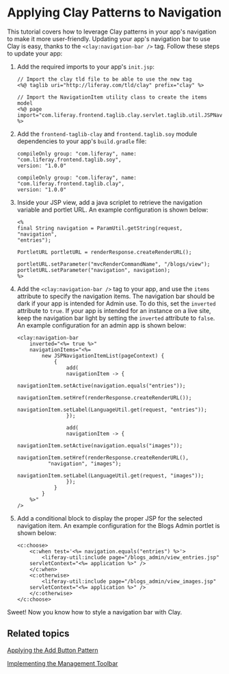 # Applying Clay Patterns to Navigation [](id=applying-clay-patterns-to-navigation)

This tutorial covers how to leverage Clay patterns in your app's navigation 
to make it more user-friendly. Updating your app's navigation bar to use Clay is 
easy, thanks to the `<clay:navigation-bar />` tag. Follow these steps to update 
your app:

1.  Add the required imports to your app's `init.jsp`:

        // Import the clay tld file to be able to use the new tag
        <%@ taglib uri="http://liferay.com/tld/clay" prefix="clay" %>

        // Import the NavigationItem utility class to create the items model
        <%@ page import="com.liferay.frontend.taglib.clay.servlet.taglib.util.JSPNavigationItemList" %>

2.  Add the `frontend-taglib-clay` and `frontend.taglib.soy` module dependencies 
    to your app's `build.gradle` file:

        compileOnly group: "com.liferay", name: "com.liferay.frontend.taglib.soy", 
        version: "1.0.0"

        compileOnly group: "com.liferay", name: "com.liferay.frontend.taglib.clay", 
        version: "1.0.0"

3.  Inside your JSP view, add a java scriplet to retrieve the navigation 
    variable and portlet URL. An example configuration is shown below:

        <%
        final String navigation = ParamUtil.getString(request, "navigation", 
        "entries");

        PortletURL portletURL = renderResponse.createRenderURL();

        portletURL.setParameter("mvcRenderCommandName", "/blogs/view");
        portletURL.setParameter("navigation", navigation);
        %>

4.  Add the `<clay:navigation-bar />` tag to your app, and use the `items` 
    attribute to specify the navigation items. The navigation bar should be dark 
    if your app is intended for Admin use. To do this, set the `inverted` 
    attribute to `true`. If your app is intended for an instance on a live site, 
    keep the navigation bar light by setting the `inverted` attribute to 
    `false`. An example configuration for an admin app is shown below:
        
        <clay:navigation-bar
        	inverted="<%= true %>"
        	navigationItems="<%=
        		new JSPNavigationItemList(pageContext) {
        			{
        				add(
        				navigationItem -> {
        					navigationItem.setActive(navigation.equals("entries"));
        					navigationItem.setHref(renderResponse.createRenderURL());
        					navigationItem.setLabel(LanguageUtil.get(request, "entries"));
        				});

        				add(
        				navigationItem -> {
        					navigationItem.setActive(navigation.equals("images"));
        					navigationItem.setHref(renderResponse.createRenderURL(), 
                  "navigation", "images");
        					navigationItem.setLabel(LanguageUtil.get(request, "images"));
        				});
        			}
        		}
        	%>"
        />

5.  Add a conditional block to display the proper JSP for the selected 
    navigation item. An example configuration for the Blogs Admin portlet is 
    shown below:

        <c:choose>
        	<c:when test='<%= navigation.equals("entries") %>'>
        		<liferay-util:include page="/blogs_admin/view_entries.jsp" 
            servletContext="<%= application %>" />
        	</c:when>
        	<c:otherwise>
        		<liferay-util:include page="/blogs_admin/view_images.jsp" 
            servletContext="<%= application %>" />
        	</c:otherwise>
        </c:choose>

Sweet! Now you know how to style a navigation bar with Clay.

## Related topics [](id=related-topics)

[Applying the Add Button Pattern](/develop/tutorials/-/knowledge_base/7-1/applying-the-add-button-pattern)

[Implementing the Management Toolbar](/develop/tutorials/-/knowledge_base/7-1/implementing-the-management-toolbar)
